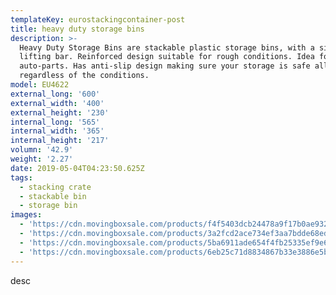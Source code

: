```yaml
---
templateKey: eurostackingcontainer-post
title: heavy duty storage bins
description: >-
  Heavy Duty Storage Bins are stackable plastic storage bins, with a side
  lifting bar. Reinforced design suitable for rough conditions. Idea for storing
  auto-parts. Has anti-slip design making sure your storage is safe all the time
  regardless of the conditions.
model: EU4622
external_long: '600'
external_width: '400'
external_height: '230'
internal_long: '565'
internal_width: '365'
internal_height: '217'
volumn: '42.9'
weight: '2.27'
date: 2019-05-04T04:23:50.625Z
tags:
  - stacking crate
  - stackable bin
  - storage bin
images:
  - 'https://cdn.movingboxsale.com/products/f4f5403dcb24478a9f17b0ae932a54ab.jpg'
  - 'https://cdn.movingboxsale.com/products/3a2fcd2ace734ef3aa7bdde68edab517.jpg'
  - 'https://cdn.movingboxsale.com/products/5ba6911ade654f4fb25335ef9e6f0baf.jpg'
  - 'https://cdn.movingboxsale.com/products/6eb25c71d8834867b33e3886e5bf76d3.jpg'
---
```

desc
